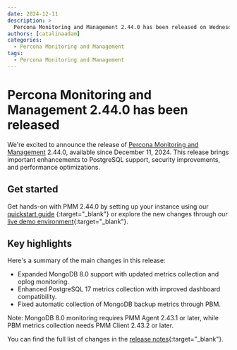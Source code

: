 ```yaml
---
date: 2024-12-11
description: >
  Percona Monitoring and Management 2.44.0 has been released on Wednesday, December 11, 2024.
authors: [catalinaadam]
categories:
  - Percona Monitoring and Management
tags:
  - Percona Monitoring and Management
---
```


# Percona Monitoring and Management 2.44.0 has been released

<!-- more -->

We're excited to announce the release of 
[Percona Monitoring and Management](https://docs.percona.com/percona-monitoring-and-management/index.html) 2.44.0, available since December 11, 2024. This release brings important enhancements to PostgreSQL support, security improvements, and performance optimizations.

## Get started

Get hands-on with PMM 2.44.0 by setting up your instance using our [quickstart guide](https://docs.percona.com/percona-monitoring-and-management/quickstart/index.html) {:target="_blank"} or explore the new changes through our [live demo environment](https://pmmdemo.percona.com){:target="_blank"}.

## Key highlights

Here's a summary of the main changes in this release:
- Expanded MongoDB 8.0 support with updated metrics collection and oplog monitoring.
- Enhanced PostgreSQL 17 metrics collection with improved dashboard compatibility.
- Fixed automatic collection of MongoDB backup metrics through PBM.

Note: MongoDB 8.0 monitoring requires PMM Agent 2.43.1 or later, while PBM metrics collection needs PMM Client 2.43.2 or later.

You can find the full list of changes in the [release notes](https://docs.percona.com/percona-monitoring-and-management/release-notes/2.44.0.html){:target="_blank"}.







